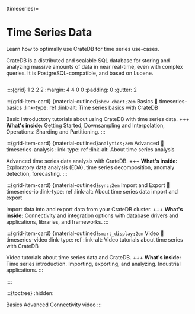 (timeseries)=
# Time Series Data

Learn how to optimally use CrateDB for time series use-cases.

CrateDB is a distributed and scalable SQL database for storing and analyzing
massive amounts of data in near real-time, even with complex queries. It is
PostgreSQL-compatible, and based on Lucene. 


```{include} /_include/styles.html
```

::::{grid} 1 2 2 2
:margin: 4 4 0 0
:padding: 0
:gutter: 2


:::{grid-item-card} {material-outlined}`show_chart;2em` Basics
:link: timeseries-basics
:link-type: ref
:link-alt: Time series basics with CrateDB

Basic introductory tutorials about using CrateDB with time series data.
+++
**What's inside:**
Getting Started, Downsampling and Interpolation,
Operations: Sharding and Partitioning.
:::


:::{grid-item-card} {material-outlined}`analytics;2em` Advanced
:link: timeseries-analysis
:link-type: ref
:link-alt: About time series analysis

Advanced time series data analysis with CrateDB.
+++
**What's inside:**
Exploratory data analysis (EDA), time series decomposition,
anomaly detection, forecasting.
:::


:::{grid-item-card} {material-outlined}`sync;2em` Import and Export
:link: timeseries-io
:link-type: ref
:link-alt: About time series data import and export

Import data into and export data from your CrateDB cluster.
+++
**What's inside:**
Connectivity and integration options with database drivers
and applications, libraries, and frameworks.
:::


:::{grid-item-card} {material-outlined}`smart_display;2em` Video
:link: timeseries-video
:link-type: ref
:link-alt: Video tutorials about time series with CrateDB

Video tutorials about time series data and CrateDB.
+++
**What's inside:**
Time series introduction. Importing, exporting,
and analyzing. Industrial applications.
:::

::::


:::{toctree}
:hidden:

Basics <basics>
Advanced <advanced>
Connectivity <connect>
video
:::
